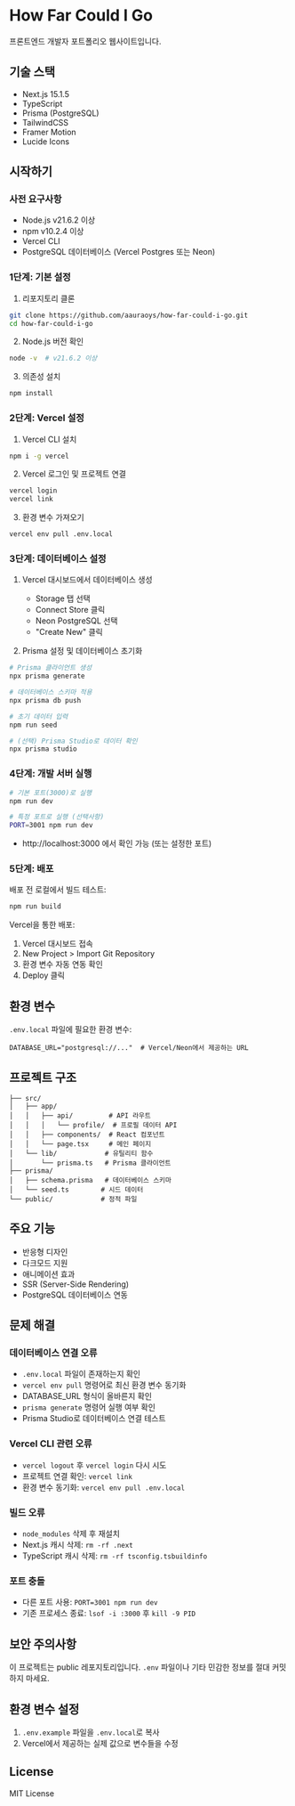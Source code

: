 # How Far Could I Go

프론트엔드 개발자 포트폴리오 웹사이트입니다.

## 기술 스택

- Next.js 15.1.5
- TypeScript
- Prisma (PostgreSQL)
- TailwindCSS
- Framer Motion
- Lucide Icons

## 시작하기

### 사전 요구사항

- Node.js v21.6.2 이상
- npm v10.2.4 이상
- Vercel CLI
- PostgreSQL 데이터베이스 (Vercel Postgres 또는 Neon)

### 1단계: 기본 설정

1. 리포지토리 클론
```bash
git clone https://github.com/aauraoys/how-far-could-i-go.git
cd how-far-could-i-go
```

2. Node.js 버전 확인
```bash
node -v  # v21.6.2 이상
```

3. 의존성 설치
```bash
npm install
```

### 2단계: Vercel 설정

1. Vercel CLI 설치
```bash
npm i -g vercel
```

2. Vercel 로그인 및 프로젝트 연결
```bash
vercel login
vercel link
```

3. 환경 변수 가져오기
```bash
vercel env pull .env.local
```

### 3단계: 데이터베이스 설정

1. Vercel 대시보드에서 데이터베이스 생성
   - Storage 탭 선택
   - Connect Store 클릭
   - Neon PostgreSQL 선택
   - "Create New" 클릭

2. Prisma 설정 및 데이터베이스 초기화
```bash
# Prisma 클라이언트 생성
npx prisma generate

# 데이터베이스 스키마 적용
npx prisma db push

# 초기 데이터 입력
npm run seed

# (선택) Prisma Studio로 데이터 확인
npx prisma studio
```

### 4단계: 개발 서버 실행

```bash
# 기본 포트(3000)로 실행
npm run dev

# 특정 포트로 실행 (선택사항)
PORT=3001 npm run dev
```

- http://localhost:3000 에서 확인 가능 (또는 설정한 포트)

### 5단계: 배포

배포 전 로컬에서 빌드 테스트:
```bash
npm run build
```

Vercel을 통한 배포:
1. Vercel 대시보드 접속
2. New Project > Import Git Repository
3. 환경 변수 자동 연동 확인
4. Deploy 클릭

## 환경 변수

`.env.local` 파일에 필요한 환경 변수:
```env
DATABASE_URL="postgresql://..."  # Vercel/Neon에서 제공하는 URL
```

## 프로젝트 구조

```
├── src/
│   ├── app/
│   │   ├── api/         # API 라우트
│   │   │   └── profile/  # 프로필 데이터 API
│   │   ├── components/  # React 컴포넌트
│   │   └── page.tsx     # 메인 페이지
│   └── lib/            # 유틸리티 함수
│       └── prisma.ts   # Prisma 클라이언트
├── prisma/
│   ├── schema.prisma   # 데이터베이스 스키마
│   └── seed.ts        # 시드 데이터
└── public/            # 정적 파일
```

## 주요 기능

- 반응형 디자인
- 다크모드 지원
- 애니메이션 효과
- SSR (Server-Side Rendering)
- PostgreSQL 데이터베이스 연동

## 문제 해결

### 데이터베이스 연결 오류
- `.env.local` 파일이 존재하는지 확인
- `vercel env pull` 명령어로 최신 환경 변수 동기화
- DATABASE_URL 형식이 올바른지 확인
- `prisma generate` 명령어 실행 여부 확인
- Prisma Studio로 데이터베이스 연결 테스트

### Vercel CLI 관련 오류
- `vercel logout` 후 `vercel login` 다시 시도
- 프로젝트 연결 확인: `vercel link`
- 환경 변수 동기화: `vercel env pull .env.local`

### 빌드 오류
- `node_modules` 삭제 후 재설치
- Next.js 캐시 삭제: `rm -rf .next`
- TypeScript 캐시 삭제: `rm -rf tsconfig.tsbuildinfo`

### 포트 충돌
- 다른 포트 사용: `PORT=3001 npm run dev`
- 기존 프로세스 종료: `lsof -i :3000` 후 `kill -9 PID`

## 보안 주의사항

이 프로젝트는 public 레포지토리입니다. `.env` 파일이나 기타 민감한 정보를 절대 커밋하지 마세요.

## 환경 변수 설정

1. `.env.example` 파일을 `.env.local`로 복사
2. Vercel에서 제공하는 실제 값으로 변수들을 수정

## License

MIT License